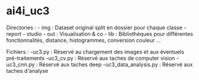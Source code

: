 # ai4i_uc3
Directories : 
    - img : Dataset original split en dossier pour chaque classe
        - report
        - studio
    - out : Visualisation & co
    - lib : Bibliothèques pour différentes fonctionnalités, distance, histogrammes, conversion couleur ...

Fichiers :
    -uc3.py : Réservé au chargement des images et aux éventuels pré-traitements
    -uc3_cv.py : Réservé aux taches de computer vision
    -uc3_cnn.py : Réservé aux taches deep
    -uc3_data_analysis.py : Réservé aux taches d'analyse
